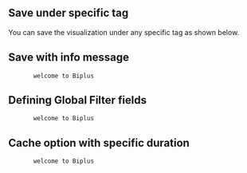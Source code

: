 ## Save under specific tag

You can save the visualization under any specific tag as shown below.

## Save with info message

           welcome to Biplus

## Defining Global Filter fields

           welcome to Biplus

## Cache option with specific duration

           welcome to Biplus

<!--stackedit_data:
eyJoaXN0b3J5IjpbLTQwNjkyNzg3MF19
-->